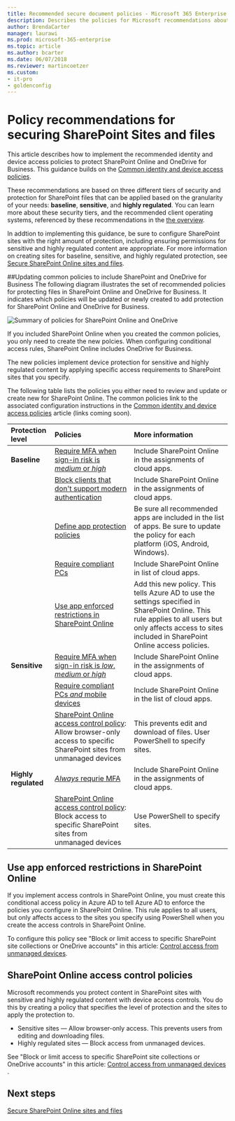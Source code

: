```yaml
---
title: Recommended secure document policies - Microsoft 365 Enterprise | Microsoft Docs
description: Describes the policies for Microsoft recommendations about how to secure SharePoint file access.
author: BrendaCarter
manager: laurawi
ms.prod: microsoft-365-enterprise
ms.topic: article
ms.author: bcarter
ms.date: 06/07/2018
ms.reviewer: martincoetzer
ms.custom: 
- it-pro
- goldenconfig
---
```


# Policy recommendations for securing SharePoint Sites and files
This article describes how to implement the recommended identity and device access policies to protect SharePoint Online and OneDrive for Business. This guidance builds on the [Common identity and device access policies](identity-access-policies.md). 


These recommendations are based on three different tiers of security and protection for SharePoint files that can be applied based on the granularity of your needs: **baseline**, **sensitive**, and **highly regulated**. You can learn more about these security tiers, and the recommended client operating systems, referenced by these recommendations in the [the overview](microsoft-365-policies-configurations.md).

In addtion to implementing this guidance, be sure to configure SharePoint sites with the right amount of protection, including ensuring permissions for sensitive and highly regulated content are appropriate. For more information on creating sites for baseline, sensitive, and highly regulated protection, see [Secure SharePoint Online sites and files](https://docs.microsoft.com/office365/enterprise/secure-sharepoint-online-sites-and-files). 

##Updating common policies to include SharePoint and OneDrive for Business
The following diagram illustrates the set of recommended policies for protecting files in SharePoint Online and OneDrive for Business. It indicates which policies will be updated or newly created to add protection for SharePoint Online and OneDrive for Business.

![Summary of policies for SharePoint Online and OneDrive](../images/identity-access-ruleset-sharepoint.png)

If you included SharePoint Online when you created the common policies, you only need to create the new polcies. When configuring conditional access rules, SharePoint Online includes OneDrive for Business.

The new policies implement device protection for sensitive and highly regulated content by applying specific access requirements to SharePoint sites that you specify. 

 The following table lists the policies you either need to review and update or create new for SharePoint Online. The common policies link to the associated configuration instructions in the [Common identity and device access policies](identity-access-policies.md) article (links coming soon).


|Protection level|Policies|More information|
|:---------------|:-------|:----------------|
|**Baseline**|[Require MFA when sign-in risk is *medium* or *high*](identity-access-policies.md#require-mfa-based-on-sign-in-risk)|Include SharePoint Online in the assignments of cloud apps.|
|        |[Block clients that don't support modern authentication](identity-access-policies.md#block-clients-that-dont-support-modern-authentication)|Include SharePoint Online in the assignments of cloud apps.|
|        |[Define app protection policies](identity-access-policies.md#define-app-protection-policies)|Be sure all recommended apps are included in the list of apps. Be sure to update the policy for each platform (iOS, Android, Windows).|
|        |[Require compliant PCs](identity-access-policies.md#require-compliant-pcs-but-not-compliant-phones-and-tablets)|Include SharePoint Online in list of cloud apps.|
|        |[Use app enforced restrictions in SharePoint Online](#use-app-enforced-restrictions-in-sharepoint-online)|Add this new policy. This tells Azure AD to use the settings specified in SharePoint Online. This rule applies to all users but only affects access to sites included in SharePoint Online access policies.
|**Sensitive**|[Require MFA when sign-in risk is *low*, *medium* or *high*](identity-access-policies.md#require-mfa-based-on-sign-in-risk)| Include SharePoint Online in the assignments of cloud apps.|
|         |[Require compliant PCs *and* mobile devices](identity-access-policies.md#require-compliant-pcs-and-mobile-devices)|Include SharePoint Online in the list of cloud apps.|
||[SharePoint Online access control policy](#sharepoint-online-access-control-policies): Allow browser-only access to specific SharePoint sites from unmanaged devices|This prevents edit and download of files. User PowerShell to specify sites.|
|**Highly regulated**|[*Always* requrie MFA](identity-access-policies.md#require-mfa-based-on-sign-in-risk)|Include SharePoint Online in the assignments of cloud apps. |
||[SharePoint Online access control policy](#use-app-enforced-restrictions-in-sharepoint-online): Block access to specific SharePoint sites from unmanaged devices|Use PowerShell to specify sites.|

## Use app enforced restrictions in SharePoint Online
If you implement access controls in SharePoint Online, you must create this conditional access policy in Azure AD to tell Azure AD to enforce the policies you configure in SharePoint Online. This rule applies to all users, but only affects access to the sites you specify using PowerShell when you create the access controls in SharePoint Online.

To configure this policy see "Block or limit access to specific SharePoint site collections or OneDrive accounts" in this article: [Control access from unmanaged devices](https://support.office.com/article/Control-access-from-unmanaged-devices-5ae550c4-bd20-4257-847b-5c20fb053622?ui=en-US&rs=en-US&ad=US).


## SharePoint Online access control policies
Microsoft recommends you protect content in SharePoint sites with sensitive and highly regulated content with device access controls. You do this by creating a policy that specifies the level of protection and the sites to apply the protection to. 
- Sensitive sites — Allow browser-only access. This prevents users from editing and downloading files.
- Highly regulated sites — Block access from unmanaged devices.

See "Block or limit access to specific SharePoint site collections or OneDrive accounts" in this article: [Control access from unmanaged devices](https://support.office.com/article/Control-access-from-unmanaged-devices-5ae550c4-bd20-4257-847b-5c20fb053622?ui=en-US&rs=en-US&ad=US) . 


<!---
##Block access to content from unmanaged devices (SharePoint admin center)
In the case of SharePoint Online, when a conditional access policy is applied to enforce Intune app protection policies, this might not apply to all applications that access SharePoint Online. Some applications, such as Exchange, have access to some SharePoint resources. For example, Exchange allows attaching SharePoint files by default. Conditional access policies applied to SharePoint Online will not restrict this access. 

To ensure baseline protection is applied uniformly, regardless of which service is accessing SharePoint Online and OneDrive for Business, configure access controls directly in SharePoint admin center. We recommend you configure the following:
- Block access from unmanaged devices. This includes devices that aren't compliant or joined to a domain. 
- Block access from app that don't use modern authentication.

See [Control access from unmanaged devices](https://support.office.com/article/Control-access-from-unmanaged-devices-5ae550c4-bd20-4257-847b-5c20fb053622?ui=en-US&rs=en-US&ad=US).
-->



## Next steps
[Secure SharePoint Online sites and files](https://docs.microsoft.com/office365/enterprise/secure-sharepoint-online-sites-and-files)
